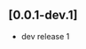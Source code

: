 <!-- # Change Log

## [1.0.0]

* List of features getting release. 
* Another feature 2
-->

## [0.0.1-dev.1]

- dev release 1